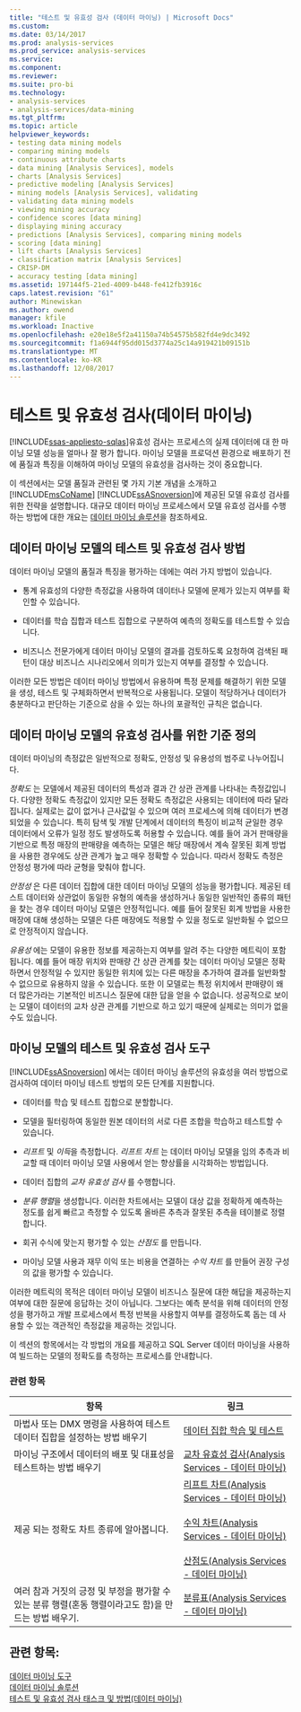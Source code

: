 ```yaml
---
title: "테스트 및 유효성 검사 (데이터 마이닝) | Microsoft Docs"
ms.custom: 
ms.date: 03/14/2017
ms.prod: analysis-services
ms.prod_service: analysis-services
ms.service: 
ms.component: 
ms.reviewer: 
ms.suite: pro-bi
ms.technology:
- analysis-services
- analysis-services/data-mining
ms.tgt_pltfrm: 
ms.topic: article
helpviewer_keywords:
- testing data mining models
- comparing mining models
- continuous attribute charts
- data mining [Analysis Services], models
- charts [Analysis Services]
- predictive modeling [Analysis Services]
- mining models [Analysis Services], validating
- validating data mining models
- viewing mining accuracy
- confidence scores [data mining]
- displaying mining accuracy
- predictions [Analysis Services], comparing mining models
- scoring [data mining]
- lift charts [Analysis Services]
- classification matrix [Analysis Services]
- CRISP-DM
- accuracy testing [data mining]
ms.assetid: 197144f5-21ed-4009-b448-fe412fb3916c
caps.latest.revision: "61"
author: Minewiskan
ms.author: owend
manager: kfile
ms.workload: Inactive
ms.openlocfilehash: e20e18e5f2a41150a74b54575b582fd4e9dc3492
ms.sourcegitcommit: f1a6944f95dd015d3774a25c14a919421b09151b
ms.translationtype: MT
ms.contentlocale: ko-KR
ms.lasthandoff: 12/08/2017
---
```

# <a name="testing-and-validation-data-mining"></a>테스트 및 유효성 검사(데이터 마이닝)
[!INCLUDE[ssas-appliesto-sqlas](../../includes/ssas-appliesto-sqlas.md)]유효성 검사는 프로세스의 실제 데이터에 대 한 마이닝 모델 성능을 얼마나 잘 평가 합니다. 마이닝 모델을 프로덕션 환경으로 배포하기 전에 품질과 특징을 이해하여 마이닝 모델의 유효성을 검사하는 것이 중요합니다.  
  
 이 섹션에서는 모델 품질과 관련된 몇 가지 기본 개념을 소개하고 [!INCLUDE[msCoName](../../includes/msconame-md.md)] [!INCLUDE[ssASnoversion](../../includes/ssasnoversion-md.md)]에 제공된 모델 유효성 검사를 위한 전략을 설명합니다. 대규모 데이터 마이닝 프로세스에서 모델 유효성 검사를 수행하는 방법에 대한 개요는 [데이터 마이닝 솔루션](../../analysis-services/data-mining/data-mining-solutions.md)을 참조하세요.  
  
## <a name="methods-for-testing-and-validation-of-data-mining-models"></a>데이터 마이닝 모델의 테스트 및 유효성 검사 방법  
 데이터 마이닝 모델의 품질과 특징을 평가하는 데에는 여러 가지 방법이 있습니다.  
  
-   통계 유효성의 다양한 측정값을 사용하여 데이터나 모델에 문제가 있는지 여부를 확인할 수 있습니다.  
  
-   데이터를 학습 집합과 테스트 집합으로 구분하여 예측의 정확도를 테스트할 수 있습니다.  
  
-   비즈니스 전문가에게 데이터 마이닝 모델의 결과를 검토하도록 요청하여 검색된 패턴이 대상 비즈니스 시나리오에서 의미가 있는지 여부를 결정할 수 있습니다.  
  
 이러한 모든 방법은 데이터 마이닝 방법에서 유용하며 특정 문제를 해결하기 위한 모델을 생성, 테스트 및 구체화하면서 반복적으로 사용됩니다. 모델이 적당하거나 데이터가 충분하다고 판단하는 기준으로 삼을 수 있는 하나의 포괄적인 규칙은 없습니다.  
  
## <a name="definition-of-criteria-for-validating-data-mining-models"></a>데이터 마이닝 모델의 유효성 검사를 위한 기준 정의  
 데이터 마이닝의 측정값은 일반적으로 정확도, 안정성 및 유용성의 범주로 나누어집니다.  
  
 *정확도* 는 모델에서 제공된 데이터의 특성과 결과 간 상관 관계를 나타내는 측정값입니다. 다양한 정확도 측정값이 있지만 모든 정확도 측정값은 사용되는 데이터에 따라 달라집니다. 실제로는 값이 없거나 근사값일 수 있으며 여러 프로세스에 의해 데이터가 변경되었을 수 있습니다. 특히 탐색 및 개발 단계에서 데이터의 특징이 비교적 균일한 경우 데이터에서 오류가 일정 정도 발생하도록 허용할 수 있습니다. 예를 들어 과거 판매량을 기반으로 특정 매장의 판매량을 예측하는 모델은 해당 매장에서 계속 잘못된 회계 방법을 사용한 경우에도 상관 관계가 높고 매우 정확할 수 있습니다. 따라서 정확도 측정은 안정성 평가에 따라 균형을 맞춰야 합니다.  
  
 *안정성* 은 다른 데이터 집합에 대한 데이터 마이닝 모델의 성능을 평가합니다. 제공된 테스트 데이터와 상관없이 동일한 유형의 예측을 생성하거나 동일한 일반적인 종류의 패턴을 찾는 경우 데이터 마이닝 모델은 안정적입니다. 예를 들어 잘못된 회계 방법을 사용한 매장에 대해 생성하는 모델은 다른 매장에도 적용할 수 있을 정도로 일반화될 수 없으므로 안정적이지 않습니다.  
  
 *유용성* 에는 모델이 유용한 정보를 제공하는지 여부를 알려 주는 다양한 메트릭이 포함됩니다. 예를 들어 매장 위치와 판매량 간 상관 관계를 찾는 데이터 마이닝 모델은 정확하면서 안정적일 수 있지만 동일한 위치에 있는 다른 매장을 추가하여 결과를 일반화할 수 없으므로 유용하지 않을 수 있습니다. 또한 이 모델로는 특정 위치에서 판매량이 왜 더 많은가라는 기본적인 비즈니스 질문에 대한 답을 얻을 수 없습니다. 성공적으로 보이는 모델이 데이터의 교차 상관 관계를 기반으로 하고 있기 때문에 실제로는 의미가 없을 수도 있습니다.  
  
## <a name="tools-for-testing-and-validation-of-mining-models"></a>마이닝 모델의 테스트 및 유효성 검사 도구  
 [!INCLUDE[ssASnoversion](../../includes/ssasnoversion-md.md)] 에서는 데이터 마이닝 솔루션의 유효성을 여러 방법으로 검사하여 데이터 마이닝 테스트 방법의 모든 단계를 지원합니다.  
  
-   데이터를 학습 및 테스트 집합으로 분할합니다.  
  
-   모델을 필터링하여 동일한 원본 데이터의 서로 다른 조합을 학습하고 테스트할 수 있습니다.  
  
-   *리프트* 및 *이득*을 측정합니다. *리프트 차트* 는 데이터 마이닝 모델을 임의 추측과 비교할 때 데이터 마이닝 모델 사용에서 얻는 향상률을 시각화하는 방법입니다.  
  
-   데이터 집합의 *교차 유효성 검사* 를 수행합니다.  
  
-   *분류 행렬*을 생성합니다. 이러한 차트에서는 모델이 대상 값을 정확하게 예측하는 정도를 쉽게 빠르고 측정할 수 있도록 올바른 추측과 잘못된 추측을 테이블로 정렬합니다.  
  
-   회귀 수식에 맞는지 평가할 수 있는 *산점도* 를 만듭니다.  
  
-   마이닝 모델 사용과 재무 이익 또는 비용을 연결하는 *수익 차트* 를 만들어 권장 구성의 값을 평가할 수 있습니다.  
  
 이러한 메트릭의 목적은 데이터 마이닝 모델이 비즈니스 질문에 대한 해답을 제공하는지 여부에 대한 질문에 응답하는 것이 아닙니다. 그보다는 예측 분석을 위해 데이터의 안정성을 평가하고 개발 프로세스에서 특정 반복을 사용할지 여부를 결정하도록 돕는 데 사용할 수 있는 객관적인 측정값을 제공하는 것입니다.  
  
 이 섹션의 항목에서는 각 방법의 개요를 제공하고 SQL Server 데이터 마이닝을 사용하여 빌드하는 모델의 정확도를 측정하는 프로세스를 안내합니다.  
  
### <a name="related-topics"></a>관련 항목  
  
|항목|링크|  
|------------|-----------|  
|마법사 또는 DMX 명령을 사용하여 테스트 데이터 집합을 설정하는 방법 배우기|[데이터 집합 학습 및 테스트](../../analysis-services/data-mining/training-and-testing-data-sets.md)|  
|마이닝 구조에서 데이터의 배포 및 대표성을 테스트하는 방법 배우기|[교차 유효성 검사&#40;Analysis Services - 데이터 마이닝&#41;](../../analysis-services/data-mining/cross-validation-analysis-services-data-mining.md)|  
|제공 되는 정확도 차트 종류에 알아봅니다.|[리프트 차트&#40;Analysis Services - 데이터 마이닝&#41;](../../analysis-services/data-mining/lift-chart-analysis-services-data-mining.md)<br /><br /> [수익 차트&#40;Analysis Services - 데이터 마이닝&#41;](../../analysis-services/data-mining/profit-chart-analysis-services-data-mining.md)<br /><br /> [산점도&#40;Analysis Services - 데이터 마이닝&#41;](../../analysis-services/data-mining/scatter-plot-analysis-services-data-mining.md)|  
|여러 참과 거짓의 긍정 및 부정을 평가할 수 있는 분류 행렬(혼동 행렬이라고도 함)을 만드는 방법 배우기.|[분류표&#40;Analysis Services - 데이터 마이닝&#41;](../../analysis-services/data-mining/classification-matrix-analysis-services-data-mining.md)|  
  
## <a name="see-also"></a>관련 항목:  
 [데이터 마이닝 도구](../../analysis-services/data-mining/data-mining-tools.md)   
 [데이터 마이닝 솔루션](../../analysis-services/data-mining/data-mining-solutions.md)   
 [테스트 및 유효성 검사 태스크 및 방법&#40;데이터 마이닝&#41;](../../analysis-services/data-mining/testing-and-validation-tasks-and-how-tos-data-mining.md)  
  
  
